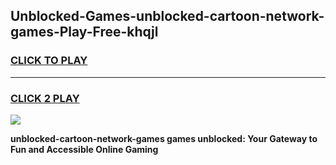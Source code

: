 
## Unblocked-Games-unblocked-cartoon-network-games-Play-Free-khqjl
<h3>
<a href="https://premium76.site?title=unblocked-cartoon-network-games&ref=09A">CLICK TO PLAY</a></h3>
<hr>

<h3>
<a href="https://premium76.site?title=unblocked-cartoon-network-games&ref=09A">CLICK 2 PLAY</a>
  
</h3>

<a href="https://premium76.site?title=unblocked-cartoon-network-games&ref=09A"><img src="https://clearcache.store/games.png"></a>


**unblocked-cartoon-network-games games unblocked: Your Gateway to Fun and Accessible Online Gaming**
